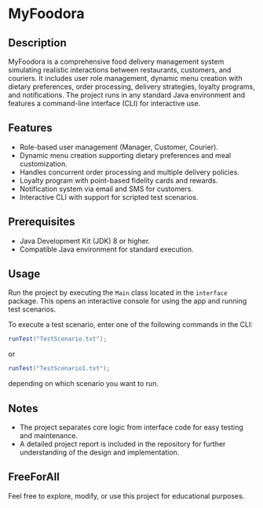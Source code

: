 # MyFoodora

## Description

MyFoodora is a comprehensive food delivery management system simulating realistic interactions between restaurants, customers, and couriers. It includes user role management, dynamic menu creation with dietary preferences, order processing, delivery strategies, loyalty programs, and notifications. The project runs in any standard Java environment and features a command-line interface (CLI) for interactive use.

## Features

- Role-based user management (Manager, Customer, Courier).  
- Dynamic menu creation supporting dietary preferences and meal customization.  
- Handles concurrent order processing and multiple delivery policies.  
- Loyalty program with point-based fidelity cards and rewards.  
- Notification system via email and SMS for customers.  
- Interactive CLI with support for scripted test scenarios.

## Prerequisites

- Java Development Kit (JDK) 8 or higher.  
- Compatible Java environment for standard execution.

## Usage

Run the project by executing the `Main` class located in the `interface` package. This opens an interactive console for using the app and running test scenarios.

To execute a test scenario, enter one of the following commands in the CLI:
```java
runTest("TestScenario.txt");
```
or
```java
runTest("TestScenario1.txt");
```
depending on which scenario you want to run.

## Notes

- The project separates core logic from interface code for easy testing and maintenance.  
- A detailed project report is included in the repository for further understanding of the design and implementation.

## FreeForAll

Feel free to explore, modify, or use this project for educational purposes. 
